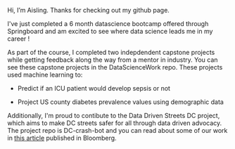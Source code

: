 Hi, I’m Aisling. Thanks for checking out my github page.

I've just completed a 6 month datascience bootcamp offered through Springboard and am excited to see where data science leads me in my career !


As part of the course, I completed two indepdendent capstone projects while getting feedback along the way from a mentor in industry. You can see these capstone projects in the DataScienceWork repo.  These projects used machine learning to:

* Predict if an ICU patient would develop sepsis or not 

* Project US county diabetes prevalence values using demographic data 



Additionally, I'm proud to contibute to the Data Driven Streets DC project, which aims to make DC streets safer for all through data driven advocacy. The project repo is DC-crash-bot and you can read about some of our work in [this article](https://www.bloomberg.com/news/articles/2021-07-15/how-many-traffic-crashes-are-going-unreported) published in Bloomberg.

<!---
Aisling-C/Aisling-C is a ✨ special ✨ repository because its `README.md` (this file) appears on your GitHub profile.
You can click the Preview link to take a look at your changes.
--->
